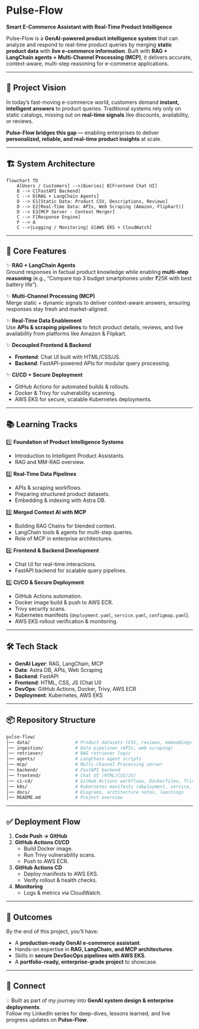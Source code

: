 # Pulse-Flow

**Smart E-Commerce Assistant with Real-Time Product Intelligence**  

Pulse-Flow is a **GenAI-powered product intelligence system** that can analyze and respond to real-time product queries by merging **static product data** with **live e-commerce information**. Built with **RAG + LangChain agents + Multi-Channel Processing (MCP)**, it delivers accurate, context-aware, multi-step reasoning for e-commerce applications.  

---

## 🚀 Project Vision  

In today’s fast-moving e-commerce world, customers demand **instant, intelligent answers** to product queries. Traditional systems rely only on static catalogs, missing out on **real-time signals** like discounts, availability, or reviews.  

**Pulse-Flow bridges this gap** — enabling enterprises to deliver **personalized, reliable, and real-time product insights** at scale.  

---

## 🏗️ System Architecture  

```mermaid
flowchart TD
    A[Users / Customers] -->|Queries| B[Frontend Chat UI]
    B --> C[FastAPI Backend]
    C --> D[RAG + LangChain Agents]
    D --> E1[Static Data: Product CSV, Descriptions, Reviews]
    D --> E2[Real-Time Data: APIs, Web Scraping (Amazon, Flipkart)]
    D --> E3[MCP Server - Context Merger]
    C --> F[Response Engine]
    F --> A
    C -->|Logging / Monitoring| G[AWS EKS + CloudWatch]
```

---

## 🔑 Core Features  

✨ **RAG + LangChain Agents**  
Ground responses in factual product knowledge while enabling **multi-step reasoning** (e.g., “Compare top 3 budget smartphones under ₹25K with best battery life”).  

✨ **Multi-Channel Processing (MCP)**  
Merge static + dynamic signals to deliver context-aware answers, ensuring responses stay fresh and market-aligned.  

✨ **Real-Time Data Enablement**  
Use **APIs & scraping pipelines** to fetch product details, reviews, and live availability from platforms like Amazon & Flipkart.  

✨ **Decoupled Frontend & Backend**  
- **Frontend**: Chat UI built with HTML/CSS/JS.  
- **Backend**: FastAPI-powered APIs for modular query processing.  

✨ **CI/CD + Secure Deployment**  
- GitHub Actions for automated builds & rollouts.  
- Docker & Trivy for vulnerability scanning.  
- AWS EKS for secure, scalable Kubernetes deployments.  

---

## 📚 Learning Tracks  

1️⃣ **Foundation of Product Intelligence Systems**  
- Introduction to Intelligent Product Assistants.  
- RAG and MM-RAG overview.  

2️⃣ **Real-Time Data Pipelines**  
- APIs & scraping workflows.  
- Preparing structured product datasets.  
- Embedding & indexing with Astra DB.  

3️⃣ **Merged Context AI with MCP**  
- Building RAG Chains for blended context.  
- LangChain tools & agents for multi-step queries.  
- Role of MCP in enterprise architectures.  

4️⃣ **Frontend & Backend Development**  
- Chat UI for real-time interactions.  
- FastAPI backend for scalable query pipelines.  

5️⃣ **CI/CD & Secure Deployment**  
- GitHub Actions automation.  
- Docker image build & push to AWS ECR.  
- Trivy security scans.  
- Kubernetes manifests (`deployment.yaml`, `service.yaml`, `configmap.yaml`).  
- AWS EKS rollout verification & monitoring.  

---

## 🛠️ Tech Stack  

- **GenAI Layer**: RAG, LangChain, MCP  
- **Data**: Astra DB, APIs, Web Scraping  
- **Backend**: FastAPI  
- **Frontend**: HTML, CSS, JS (Chat UI)  
- **DevOps**: GitHub Actions, Docker, Trivy, AWS ECR  
- **Deployment**: Kubernetes, AWS EKS  

---

## 📦 Repository Structure  

```bash
pulse-flow/
│── data/                 # Product datasets (CSV, reviews, embeddings)
│── ingestion/            # Data pipelines (APIs, web scraping)
│── retriever/            # RAG retriever logic
│── agents/               # LangChain agent scripts
│── mcp/                  # Multi-Channel Processing server
│── backend/              # FastAPI backend
│── frontend/             # Chat UI (HTML/CSS/JS)
│── ci-cd/                # GitHub Actions workflows, Dockerfiles, Trivy configs
│── k8s/                  # Kubernetes manifests (deployment, service, configmap)
│── docs/                 # Diagrams, architecture notes, learnings
│── README.md             # Project overview
```

---

## ✅ Deployment Flow  

1. **Code Push → GitHub**  
2. **GitHub Actions CI/CD**  
   - Build Docker image.  
   - Run Trivy vulnerability scans.  
   - Push to AWS ECR.  
3. **GitHub Actions CD**  
   - Deploy manifests to AWS EKS.  
   - Verify rollout & health checks.  
4. **Monitoring**  
   - Logs & metrics via CloudWatch.  

---

## 🎯 Outcomes  

By the end of this project, you’ll have:  
- A **production-ready GenAI e-commerce assistant**.  
- Hands-on expertise in **RAG, LangChain, and MCP architectures**.  
- Skills in **secure DevSecOps pipelines with AWS EKS**.  
- A **portfolio-ready, enterprise-grade project** to showcase.  

---

## 🔗 Connect  

💡 Built as part of my journey into **GenAI system design & enterprise deployments**.  
Follow my LinkedIn series for deep-dives, lessons learned, and live progress updates on **Pulse-Flow**.  
